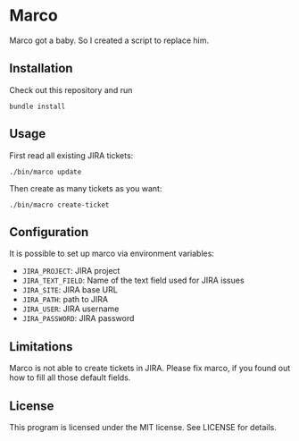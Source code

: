 # Marco

Marco got a baby. So I created a script to replace him.

## Installation

Check out this repository and run

    bundle install

## Usage

First read all existing JIRA tickets:

    ./bin/marco update

Then create as many tickets as you want:

    ./bin/macro create-ticket

## Configuration

It is possible to set up marco via environment variables:

 * `JIRA_PROJECT`: JIRA project
 * `JIRA_TEXT_FIELD`: Name of the text field used for JIRA issues
 * `JIRA_SITE`: JIRA base URL
 * `JIRA_PATH`: path to JIRA
 * `JIRA_USER`: JIRA username
 * `JIRA_PASSWORD`: JIRA password

## Limitations

Marco is not able to create tickets in JIRA.
Please fix marco, if you found out how to fill all those default fields.

## License

This program is licensed under the MIT license. See LICENSE for details.

